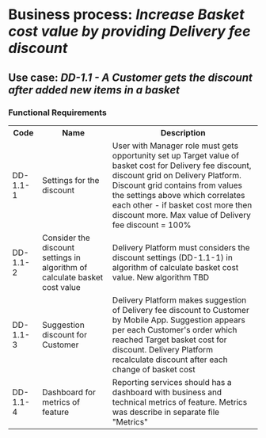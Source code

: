# Business process: *Increase Basket cost value by providing Delivery fee discount*

## Use case: *DD-1.1 - A Customer gets the discount after added new items in a basket*

### Functional Requirements

<table>
    <tr>
      <th>Code</th>
      <th>Name</th>
      <th>Description</th>
    </tr>
    <tr>
      <td>DD-1.1-1</td>
      <td>Settings for the discount</td>
      <td>User with Manager role must gets opportunity set up Target value of basket cost for Delivery fee discount, discount grid on Delivery Platform. Discount grid contains from values the settings above which correlates each other - if basket cost more then discount more. Max value of Delivery fee discount = 100%</td>
    </tr>
    <tr>
      <td>DD-1.1-2</td>
      <td>Consider the discount settings in algorithm of calculate basket cost value</td>
      <td>Delivery Platform must considers the discount settings (DD-1.1-1) in algorithm of calculate basket cost value. New algorithm TBD</td>
    </tr>
    <tr>
      <td>DD-1.1-3</td>
      <td>Suggestion discount for Customer</td>
      <td>Delivery Platform makes suggestion of Delivery fee discount to Customer by Mobile App. Suggestion appears per each Customer's order which reached Target basket cost for discount. Delivery Platform recalculate discount after each change of basket cost</td>
    </tr>
    <tr>
      <td>DD-1.1-4</td>
      <td>Dashboard for metrics of feature</td>
      <td>Reporting services should has a dashboard with business and technical metrics of feature. Metrics was describe in separate file "Metrics"</td>
    </tr>
</table>
